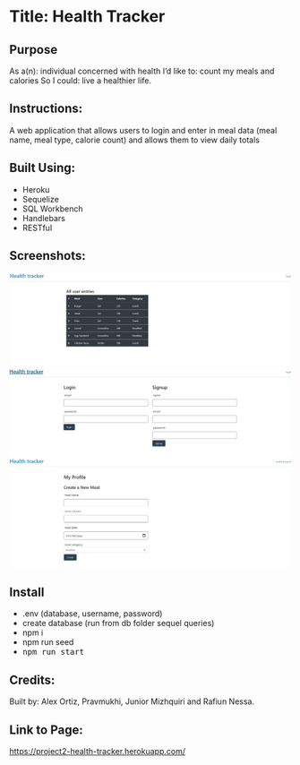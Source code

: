 # Title: Health Tracker

## Purpose
As a(n): individual concerned with health
	I’d like to: count my meals and calories
	So I could: live a healthier life.

## Instructions:

A web application that allows users to login and enter in meal data (meal name, meal type, calorie count) and allows them to view daily totals

## Built Using:
- Heroku
- Sequelize
- SQL Workbench
- Handlebars
- RESTful

## Screenshots:
![Health Tracker-landing](assets/screenshot1.png)
![Health Tracker-landing](assets/screenshot2.png)
![Health Tracker-landing](assets/screenshot3.png)


## Install

- .env (database, username, password)
- create database (run from db folder sequel queries)
- npm i
- npm run seed
- <KBD>npm run start</KBD>

## Credits:
Built by: Alex Ortiz, Pravmukhi, Junior Mizhquiri and Rafiun Nessa.


## Link to Page: 
https://project2-health-tracker.herokuapp.com/

